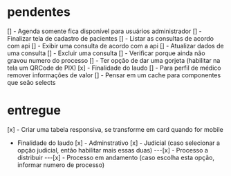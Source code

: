 # pendentes

[] - Agenda somente fica disponível para usuários administrador
[] - Finalizar tela de cadastro de pacientes
[] - Listar as consultas de acordo com api
[] - Exibir uma consulta de acordo com a api
[] - Atualizar dados de uma consulta
[] - Excluir uma consulta
[] - Verificar porque ainda não gravou numero do processo
[] - Ter opção de dar uma gorjeta (habilitar na tela um QRCode de PIX)
[x] - Finalidade do laudo
[] - Para perfil de médico remover informações de valor
[] - Pensar em um cache para componentes que seão selects

# entregue

[x] - Criar uma tabela responsiva, se transforme em card quando for mobile

- Finalidade do laudo
  [x] - Adminstrativo
  [x] - Judicial (caso selecionar a opção judicial, então habilitar mais essas duas)
  ---[x] - Processo a distribuir
  ---[x] - Processo em andamento (caso escolha esta opção, informar numero de processo)
